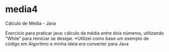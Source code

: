 # media4
Cálculo de Média - Java

Exercício para praticar java: cálculo da média entre dois números, utilizando "While" para reiniciar se desejar. 
*Utilizei como base um exemplo de código em Algoritmo e minha ideia era converter para Java

